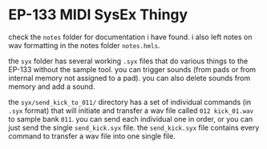# EP-133 MIDI SysEx Thingy

check the `notes` folder for documentation i have found. i also left notes on wav formatting in the notes folder `notes.hmls`.

the `syx` folder has several working `.syx` files that do various things to the EP-133 without the sample tool.
you can trigger sounds (from pads or from internal memory not assigned to a pad).
you can also delete sounds from memory and add a sound.

the `syx/send_kick_to_011/` directory has a set of individual commands (in `.syx` format) that will initiate and transfer a wav file called `012 kick_01.wav` to sample bank `011`.
you can send each individual one in order, or you can just send the single `send_kick.syx` file. the `send_kick.syx` file contains every command to transfer a wav file into one single file.

